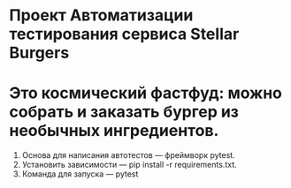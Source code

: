# Проект Автоматизации тестирования сервиса Stellar Burgers
# Это космический фастфуд: можно собрать и заказать бургер из необычных ингредиентов.
1. Основа для написания автотестов — фреймворк pytest.
2. Установить зависимости — pip install -r requirements.txt.
3. Команда для запуска — pytest
